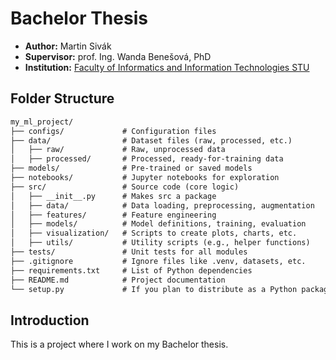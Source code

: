# Bachelor Thesis
- **Author:** Martin Sivák
- **Supervisor:** prof. Ing. Wanda Benešová, PhD
- **Institution:** [Faculty of Informatics and Information Technologies STU](https://www.fiit.stuba.sk/)

## Folder Structure
```md
my_ml_project/
├── configs/             # Configuration files
├── data/                # Dataset files (raw, processed, etc.)
│   ├── raw/             # Raw, unprocessed data
│   ├── processed/       # Processed, ready-for-training data
├── models/              # Pre-trained or saved models
├── notebooks/           # Jupyter notebooks for exploration
├── src/                 # Source code (core logic)
│   ├── __init__.py      # Makes src a package
│   ├── data/            # Data loading, preprocessing, augmentation
│   ├── features/        # Feature engineering
│   ├── models/          # Model definitions, training, evaluation
│   ├── visualization/   # Scripts to create plots, charts, etc.
│   ├── utils/           # Utility scripts (e.g., helper functions)
├── tests/               # Unit tests for all modules
├── .gitignore           # Ignore files like .venv, datasets, etc.
├── requirements.txt     # List of Python dependencies
├── README.md            # Project documentation
└── setup.py             # If you plan to distribute as a Python package
```

## Introduction
This is a project where I work on my Bachelor thesis.
